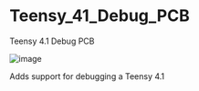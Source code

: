 # Teensy_41_Debug_PCB
Teensy 4.1 Debug PCB

![image](https://user-images.githubusercontent.com/4064527/117591107-debd5b00-b100-11eb-8dad-e542f151ba8b.png)

Adds support for debugging a Teensy 4.1
